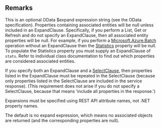 ## Remarks  
 This is an optional OData $expand expression string             (see the OData specification).             Properties containing associated entities will be null unless included in an ExpandClause.             Specifically, if you perform a List, Get or Refresh and do not specify an ExpandClause, then all associated             entity properties will be null.  For example, if you perform a [Microsoft.Azure.Batch](assetId:///N:Microsoft.Azure.Batch?qualifyHint=False&autoUpgrade=True) operation without an ExpandClause then the [Statistics](assetId:///P:Microsoft.Azure.Batch.CloudPool.Statistics?qualifyHint=False&autoUpgrade=True) property will be null.  To populate             the Statistics property you must supply an ExpandClause of `stats`.  Refer to individual class             documentation to find out which properties are considered associated entities.  
  
 If you specify both an ExpandClause and a [SelectClause](assetId:///P:Microsoft.Azure.Batch.ODATADetailLevel.SelectClause?qualifyHint=False&autoUpgrade=True), then properties listed in the             ExpandClause must be repeated in the SelectClause (because only properties listed in the SelectClause are             included in the service response).  (This requirement does not arise if you do not specify a SelectClause, because that             means 'include all properties in the response.')  
  
 Expansions must be specified using REST API attribute names, not .NET property names.  
  
 The default is no expand expression, which means no associated objects are returned (and the             corresponding properties are null).